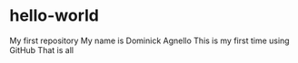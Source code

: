# hello-world
My first repository
My name is Dominick Agnello
This is my first time using GitHub
That is all
